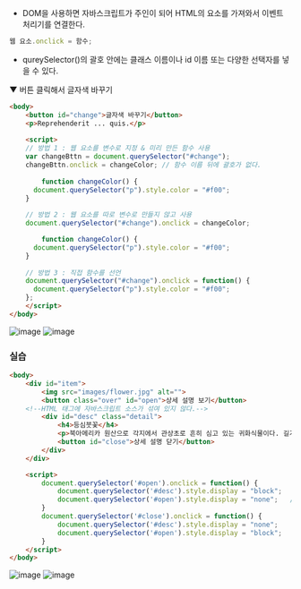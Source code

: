 - DOM을 사용하면 자바스크립트가 주인이 되어 HTML의 요소를 가져와서 이벤트 처리기를 연결한다.

```js
웹 요소.onclick = 함수;
```

- qureySelector()의 괄호 안에는 클래스 이름이나 id 이름 또는 다양한 선택자를 넣을 수 있다.

▼ 버튼 클릭해서 글자색 바꾸기
```html
<body>
	<button id="change">글자색 바꾸기</button>	
	<p>Reprehenderit ... quis.</p>
	
	<script>
    // 방법 1 : 웹 요소를 변수로 지정 & 미리 만든 함수 사용
    var changeBttn = document.querySelector("#change");
    changeBttn.onclick = changeColor; // 함수 이름 뒤에 괄호가 없다.
    
		function changeColor() {
      document.querySelector("p").style.color = "#f00";
    }
   
    // 방법 2 : 웹 요소를 따로 변수로 만들지 않고 사용
    document.querySelector("#change").onclick = changeColor;

		function changeColor() {
      document.querySelector("p").style.color = "#f00";
    }
    
    // 방법 3 : 직접 함수를 선언
    document.querySelector("#change").onclick = function() {
      document.querySelector("p").style.color = "#f00";
    };
	</script>
</body>
```
![image](https://github.com/Seonghyun-Park/Web/assets/121333241/f375bbdf-a8a9-4004-ae42-9f3693e71547)
![image](https://github.com/Seonghyun-Park/Web/assets/121333241/4e8b5869-236c-4051-9ded-04d7b1a56cd0)

### 실습

```html
<body>
	<div id="item">
		<img src="images/flower.jpg" alt="">
		<button class="over" id="open">상세 설명 보기</button>
    <!--HTML 태그에 자바스크립트 소스가 섞여 있지 않다.-->
		<div id="desc" class="detail">
			<h4>등심붓꽃</h4>
			<p>북아메리카 원산으로 각지에서 관상초로 흔히 심고 있는 귀화식물이다. 길가나 잔디밭에서 흔히 볼 수 있다. 아주 작은 씨앗을 무수히 많이 가지고 있는데 바람을 이용해 씨앗들을 날려보내거나, 뿌리줄기를 통해 동일한 개체들을 많이 만들어 냄으로써 번식한다. </p>
			<button id="close">상세 설명 닫기</button>
		</div>
	</div>	

	<script>		
		document.querySelector('#open').onclick = function() {
			document.querySelector('#desc').style.display = "block";	// 상세 설명 부분을 화면에 표시
			document.querySelector('#open').style.display = "none";   // '상세 설명 보기' 단추를 화면에서 감춤
		}
		document.querySelector('#close').onclick = function() {
			document.querySelector('#desc').style.display = "none";	   // 상세 설명 부분을 화면에서 감춤
			document.querySelector('#open').style.display = "block";	 // '상세 설명 보기' 단추를 화면에 표시
		}				
	</script>
</body>
```

![image](https://github.com/Seonghyun-Park/Web/assets/121333241/295c5dac-53d3-4955-8579-06745dc119ec)
![image](https://github.com/Seonghyun-Park/Web/assets/121333241/3757d449-bc08-40b8-ab5c-89a6865530a6)
